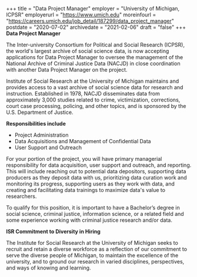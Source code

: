 +++
title = "Data Project Manager" 
employer =  "University of Michigan, ICPSR"
employerurl = "https://www.umich.edu"
moreinfourl = "https://careers.umich.edu/job_detail/187299/data_project_manager"
postdate = "2020-07-02"
archivedate = "2021-02-06"
draft = "false"
+++
**Data Project Manager**

The Inter-university Consortium for Political and Social Research (ICPSR), the world's largest archive of social science data, is now accepting applications for Data Project Manager to oversee the management of the National Archive of Criminal Justice Data (NACJD) in close coordination with another Data Project Manager on the project. 

Institute of Social Research at the University of Michigan maintains and provides access to a vast archive of social science data for research and instruction. Established in 1978, NACJD disseminates data from approximately 3,000 studies related to crime, victimization, corrections, court case processing, policing, and other topics, and is sponsored by the U.S. Department of Justice.

**Responsibilities include**

- Project Administration
- Data Acquisitions and Management of Confidential Data
- User Support and Outreach

For your portion of the project, you will have primary managerial responsibility for data acquisition, user support and outreach, and reporting. This will include reaching out to potential data depositors, supporting data producers as they deposit data with us, prioritizing data curation work and monitoring its progress, supporting users as they work with data, and creating and facilitating data trainings to maximize data's value to researchers. 

To qualify for this position, it is important to have a Bachelor’s degree in social science, criminal justice, information science, or a related field and some experience working with criminal justice research and/or data.

**ISR Commitment to Diversity in Hiring**

The Institute for Social Research at the University of Michigan seeks to recruit and retain a diverse
workforce as a reflection of our commitment to serve the diverse people of Michigan, to maintain
the excellence of the university, and to ground our research in varied disciplines, perspectives,
and ways of knowing and learning.